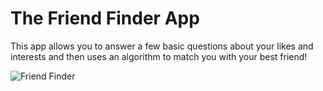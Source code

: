 # The Friend Finder App
This app allows you to answer a few basic questions about your likes and interests and then uses an algorithm to match you with your best friend!  


<img src="https://github.com/acbrent25/friend-finder/blob/master/FriendFinder.gif?raw=true" alt="Friend Finder">
